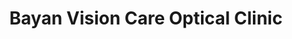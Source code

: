 ---
title: "Bayan Vision Care Optical Clinic"
url: /shariff-aguak/bayan-vision-care-optical-clinic/
shop: optician
---